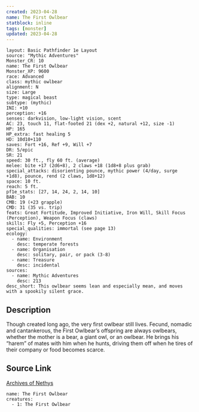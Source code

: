 ```yaml
---
created: 2023-04-28
name: The First Owlbear
statblock: inline
tags: [monster]
updated: 2023-04-28
---
```

```statblock
layout: Basic Pathfinder 1e Layout
source: "Mythic Adventures"
Monster_CR: 10
name: The First Owlbear
Monster_XP: 9600
race: Advanced
class: mythic owlbear
alignment: N
size: Large
type: magical beast
subtype: (mythic)
INI: +10
perception: +16
senses: darkvision, low-light vision, scent
AC: 23, touch 11, flat-footed 21 (dex +2, natural +12, size -1)
HP: 165
HP_extra: fast healing 5
HD: 10d10+110
saves: Fort +16, Ref +9, Will +7
DR: 5/epic
SR: 21
speed: 30 ft., fly 60 ft. (average)
melee: bite +17 (2d6+8), 2 claws +18 (1d8+8 plus grab)
special_attacks: disorienting pounce, mythic power (4/day, surge +1d8), pounce, rend (2 claws, 1d8+12)
space: 10 ft.
reach: 5 ft.
pf1e_stats: [27, 14, 24, 2, 14, 10]
BAB: 10
CMB: 19 (+23 grapple)
CMD: 31 (35 vs. trip)
feats: Great Fortitude, Improved Initiative, Iron Will, Skill Focus (Perception), Weapon Focus (claws)
skills: Fly +5, Perception +16
special_qualities: immortal (see page 13)
ecology:
  - name: Environment
    desc: temperate forests
  - name: Organisation
    desc: solitary, pair, or pack (3-8)
  - name: Treasure
    desc: incidental
sources:
  - name: Mythic Adventures
    desc: 213
desc_short: This owlbear seems lean and especially mean, and moves with a spookily silent grace.
```
## Description
Though created long ago, the very first owlbear still lives. Fecund, nomadic and cantankerous, the First Owlbear’s offspring are always owlbears, whether the mother is a bear, a giant owl, or an owlbear. He brings his “harem” of mates with him when he hunts, driving them off when he tires of their company or food becomes scarce.
## Source Link
[Archives of Nethys](https://aonprd.com/MythicMonsterDisplay.aspx?ItemName=The%20First%20Owlbear)
```encounter-table
name: The First Owlbear
creatures:
  - 1: The First Owlbear
```
